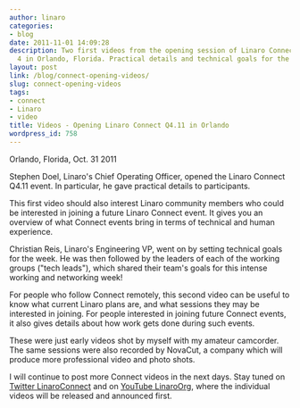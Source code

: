```yaml
---
author: linaro
categories:
- blog
date: 2011-11-01 14:09:28
description: Two first videos from the opening session of Linaro Connect, Oct. 31-Nov.
  4 in Orlando, Florida. Practical details and technical goals for the week.
layout: post
link: /blog/connect-opening-videos/
slug: connect-opening-videos
tags:
- connect
- Linaro
- video
title: Videos - Opening Linaro Connect Q4.11 in Orlando
wordpress_id: 758
---
```


Orlando, Florida, Oct. 31 2011

Stephen Doel, Linaro's Chief Operating Officer, opened the Linaro Connect Q4.11 event. In particular, he gave practical details to participants.

This first video should also interest Linaro community members who could be interested in joining a future Linaro Connect event. It gives you an overview of what Connect events bring in terms of technical and human experience.

Christian Reis, Linaro's Engineering VP, went on by setting technical goals for the week. He was then followed by the leaders of each of the working groups ("tech leads"), which shared their team's goals for this intense working and networking week!

For people who follow Connect remotely, this second video can be useful to know what current Linaro plans are, and what sessions they may be interested in joining. For people interested in joining future Connect events, it also gives details about how work gets done during such events.

These were just early videos shot by myself with my amateur camcorder. The same sessions were also recorded by NovaCut, a company which will produce more professional video and photo shots. 

I will continue to post more Connect videos in the next days. Stay tuned on [Twitter LinaroConnect](http://twitter.com/linaroconnect/) and on [YouTube LinaroOrg](http://youtube.com/linaroorg), where the individual videos will be released and announced first.